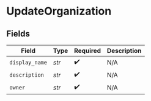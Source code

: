 # UpdateOrganization


## Fields

| Field              | Type               | Required           | Description        |
| ------------------ | ------------------ | ------------------ | ------------------ |
| `display_name`     | *str*              | :heavy_check_mark: | N/A                |
| `description`      | *str*              | :heavy_check_mark: | N/A                |
| `owner`            | *str*              | :heavy_check_mark: | N/A                |